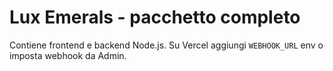 # Lux Emerals - pacchetto completo
Contiene frontend e backend Node.js. Su Vercel aggiungi `WEBHOOK_URL` env o imposta webhook da Admin.
